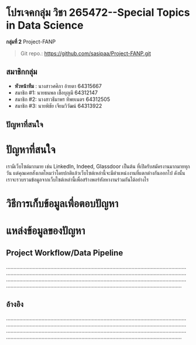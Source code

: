 # โปรเจคกลุ่ม วิชา  265472--Special Topics in Data Science

**กลุ่มที่ 2** Project-FANP 
> Git repo.: https://github.com/sasipaa/Project-FANP.git
## สมาชิกกลุ่ม
- **หัวหน้าทีม** : 	นางสาวศศิภา อ้ายตา 64315667
- สมาชิก #1:      นายธนพล เชื้อบุญมี 64312147
- สมาชิก #2:      นางสาวธีมาพร ทิพยเนตร 64312505
- สมาชิก #3:      นายพิชัย เจียมวิวัฒน์ 64313922

## ปัญหาที่สนใจ
# ปัญหาที่สนใจ 
เรามีเว็บไซต์มากมาย เช่น LinkedIn, Indeed, Glassdoor เป็นต้น ที่เปิดรับสมัครงานมากมายทุกวัน แต่คุณเคยสังเกตไหมว่าโดยปกติแล้วเว็บไซต์เหล่านี้จะมีตำแหน่งงานที่แตกต่างกันออกไป ดังนั้น เราจะรวบรวมข้อมูลจากเว็บไซต์เหล่านี้เพื่อสร้างพอร์ทัลหางานร่วมกันได้อย่างไร
# วิธีการเก็บข้อมูลเพื่อตอบปัญหา

# แหล่งข้อมูลของปัญหา


## Project Workflow/Data Pipeline
…………………………………………………………………………………………..………………………………………………………………………………………………..………………………………………………………………………………………………..………………………………………………………………………………………………..……………………………………………

## อ้างอิง
…………………………………………………………………………………………..………………………………………………………………………………………………..………………………………………………………………………………………………..………………………………………………………………………………………………..……………………………………………
